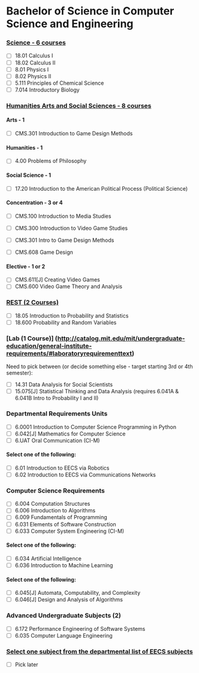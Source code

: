 # Bachelor of Science in Computer Science and Engineering

### [Science - 6 courses](http://catalog.mit.edu/mit/undergraduate-education/general-institute-requirements/#sciencerequirementtext)
- [ ] 18.01 Calculus I
- [ ] 18.02 Calculus II
- [ ] 8.01 Physics I
- [ ] 8.02 Physics II
- [ ] 5.111 Principles of Chemical Science
- [ ] 7.014 Introductory Biology

### [Humanities Arts and Social Sciences - 8 courses](http://catalog.mit.edu/mit/undergraduate-education/general-institute-requirements/#hassrequirementtext)
#### Arts - 1
- [ ] CMS.301 Introduction to Game Design Methods

#### Humanities - 1
- [ ] 4.00 Problems of Philosophy

#### Social Science - 1
- [ ] 17.20 Introduction to the American Political Process (Political Science)

#### Concentration - 3 or 4
- [ ] CMS.100 Introduction to Media Studies
- [ ] CMS.300 Introduction to Video Game Studies
- [ ] CMS.301 Intro to Game Design Methods
- [ ] CMS.608 Game Design


#### Elective - 1 or 2
- [ ] CMS.611[J] Creating Video Games
- [ ] CMS.600 Video Game Theory and Analysis

### [REST (2 Courses)](http://catalog.mit.edu/mit/undergraduate-education/general-institute-requirements/#restrequirementtext)
- [ ] 18.05 Introduction to Probability and Statistics
- [ ] 18.600 Probability and Random Variables

### [Lab (1 Course)] (http://catalog.mit.edu/mit/undergraduate-education/general-institute-requirements/#laboratoryrequirementtext)
Need to pick between (or decide something else - target starting 3rd or 4th semester):
- [ ] 14.31 Data Analysis for Social Scientists
- [ ] 15.075[J]	Statistical Thinking and Data Analysis (requires 6.041A & 6.041B Intro to Probability I and II)

### Departmental Requirements	Units

- [ ] 6.0001	Introduction to Computer Science Programming in Python
- [ ] 6.042[J]	Mathematics for Computer Science
- [ ] 6.UAT	Oral Communication (CI-M)

#### Select one of the following:
  - [ ] 6.01 Introduction to EECS via Robotics	
  - [ ] 6.02 Introduction to EECS via Communications Networks	

### Computer Science Requirements	

- [ ] 6.004	Computation Structures
- [ ] 6.006	Introduction to Algorithms
- [ ] 6.009	Fundamentals of Programming
- [ ] 6.031	Elements of Software Construction
- [ ] 6.033	Computer System Engineering (CI-M)

#### Select one of the following:
  - [ ] 6.034	Artificial Intelligence
  - [ ] 6.036	Introduction to Machine Learning
  
#### Select one of the following:
  - [ ] 6.045[J]	Automata, Computability, and Complexity
  - [ ] 6.046[J]	Design and Analysis of Algorithms
  
### Advanced Undergraduate Subjects (2)
- [ ] 6.172 Performance Engineering of Software Systems
- [ ] 6.035 Computer Language Engineering

### [Select one subject from the departmental list of EECS subjects](https://www.eecs.mit.edu/docs/ug/Checklist_2017.pdf)
- [ ] Pick later
